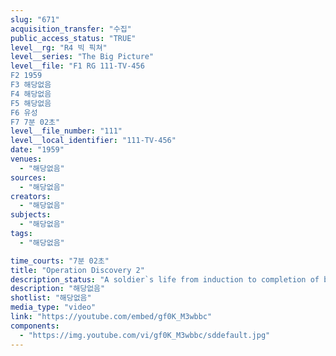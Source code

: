 ```yaml
---
slug: "671"
acquisition_transfer: "수집"
public_access_status: "TRUE"
level__rg: "R4 빅 픽쳐"
level__series: "The Big Picture"
level__file: "F1 RG 111-TV-456
F2 1959
F3 해당없음
F4 해당없음
F5 해당없음
F6 유성
F7 7분 02초"
level__file_number: "111"
level__local_identifier: "111-TV-456"
date: "1959"
venues: 
  - "해당없음"
sources: 
  - "해당없음"
creators: 
  - "해당없음"
subjects: 
  - "해당없음"
tags: 
  - "해당없음"

time_courts: "7분 02초"
title: "Operation Discovery 2"
description_status: "A soldier`s life from induction to completion of basic training. The soldier discovers the 'why and wherefore' of his obligated peacetime service."
description: "해당없음"
shotlist: "해당없음"
media_type: "video"
link: "https://youtube.com/embed/gf0K_M3wbbc"
components: 
  - "https://img.youtube.com/vi/gf0K_M3wbbc/sddefault.jpg"
---
```


